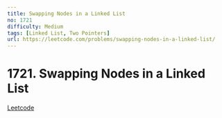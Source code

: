 ```yaml
---
title: Swapping Nodes in a Linked List
no: 1721
difficulty: Medium
tags: [Linked List, Two Pointers]
url: https://leetcode.com/problems/swapping-nodes-in-a-linked-list/
---
```


# 1721. Swapping Nodes in a Linked List

[Leetcode](https://leetcode.com/problems/swapping-nodes-in-a-linked-list/)
